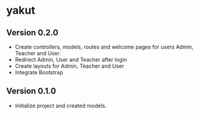 yakut
=====

Version 0.2.0
--------------
- Create controllers, models, routes and welcome pages for users Admin, Teacher and User.
- Redirect Admin, User and Teacher after login
- Create layouts for Admin, Teacher and User
- Integrate Bootstrap

Version 0.1.0
--------------
- Initialize project and created models.
